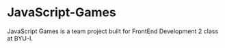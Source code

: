 # JavaScript-Games
JavaScript Games is a team project built for FrontEnd Development 2 class at BYU-I.
